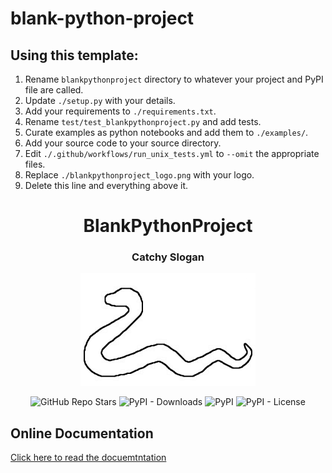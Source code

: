# blank-python-project
## Using this template:
1. Rename `blankpythonproject` directory to whatever your project and PyPI file are called.
2. Update `./setup.py` with your details.
3. Add your requirements to `./requirements.txt`.
4. Rename `test/test_blankpythonproject.py` and add tests.
5. Curate examples as python notebooks and add them to `./examples/`.
6. Add your source code to your source directory.
7. Edit `./.github/workflows/run_unix_tests.yml` to `--omit` the appropriate files.
8. Replace `./blankpythonproject_logo.png` with your logo.
9. Delete this line and everything above it.

<h1 align="center">BlankPythonProject</h1> 
<h3 align="center">Catchy Slogan</h3>

<p align="center">  
  <img alt="blankpythonprojectlogo" src="https://github.com/JacksonBurns/blank-python-project/blob/main/blankpythonproject_logo.png">
</p> 
<p align="center">
  <img alt="GitHub Repo Stars" src="https://img.shields.io/github/stars/JacksonBurns/blank-python-project?style=social">
  <img alt="PyPI - Downloads" src="https://img.shields.io/pypi/dm/blankpythonproject">
  <img alt="PyPI" src="https://img.shields.io/pypi/v/blankpythonproject">
  <img alt="PyPI - License" src="https://img.shields.io/github/license/jacksonburns/blank-python-project">
</p>

## Online Documentation
[Click here to read the docuemtntation](https://jacksonburns.github.io/blank-python-project/)

